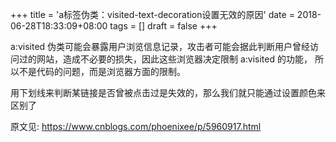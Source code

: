 +++
title = 'a标签伪类：visited-text-decoration设置无效的原因'
date = 2018-06-28T18:33:09+08:00
tags = []
draft = false
+++

a:visited 伪类可能会暴露用户浏览信息记录，攻击者可能会据此判断用户曾经访问过的网站，造成不必要的损失，因此这些浏览器决定限制 a:visited 的功能， 所以不是代码的问题，而是浏览器方面的限制。

用下划线来判断某链接是否曾被点击过是失效的，那么我们就只能通过设置颜色来区别了


原文见: https://www.cnblogs.com/phoenixee/p/5960917.html
